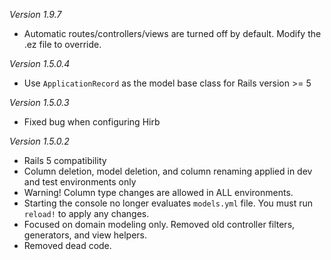 *Version 1.9.7*

- Automatic routes/controllers/views are turned off by default.  Modify the .ez file to override.

*Version 1.5.0.4*
- Use `ApplicationRecord` as the model base class for Rails version >= 5

*Version 1.5.0.3*
- Fixed bug when configuring Hirb

*Version 1.5.0.2*

- Rails 5 compatibility
- Column deletion, model deletion, and column renaming applied in dev and test environments only
- Warning! Column type changes are allowed in ALL environments.
- Starting the console no longer evaluates `models.yml` file.  You must run `reload!` to apply any changes.
- Focused on domain modeling only. Removed old controller filters, generators, and view helpers.
- Removed dead code.
